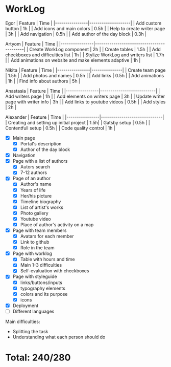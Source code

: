 # WorkLog

Egor
| Feature        |               Time |
|----------------|--------------------|
| Add custom  button | 1h             |
| Add icons and main colors | 0.5h    |
| Help to create writer page | 3h     |
| Add navigation | 0.5h               |
| Add author of the day block | 0.3h  |

Artyom
| Feature        |                                      Time |
|----------------|-------------------------------------------|
| Create WorkLog component | 2h                              |
| Create tables | 1.5h                                       |
| Add checkboxes and difficulties list | 1h                  |
| Stylize WorkLog and writers list | 1.7h                    |
| Add animations on website and make elements adaptive | 1h  |

Nikita
| Feature        |          Time |
|----------------|---------------|
| Create team page | 1.5h        |
| Add photos and names | 0.5h    |
| Add links | 0.5h               |
| Add animations | 1h            |
| Find info about authors | 5h   |

Anastasia
| Feature        |                      Time |
|----------------|---------------------------|
| Add writers page | 1h                      |
| Add elements on writers page | 3h          |
| Update writer page with writer info | 3h   |
| Add links to youtube videos | 0.5h         |
| Add styles | 2h                            |

Alexander
| Feature        |                         Time |
|----------------|------------------------------|
| Creating and setting up initial project | 1.5h|
| Gatsby setup | 0.5h                           |
| Contentfull setup | 0.5h                      |
| Code quality control | 1h                     |

- [x] Main page
  - [x] Portal's description
  - [x] Author of the day block
- [x] Navigation
- [x] Page with a list of authors
  - [x] Autors search
  - [x] 7-12 authors
- [x] Page of an author
  - [x] Author's name
  - [x] Years of life
  - [x] Her/his picture
  - [x] Timeline biography
  - [x] List of artist's works
  - [x] Photo gallery
  - [x] Youtube video
  - [x] Place of author's activity on a map
- [x] Page with team members
  - [x] Avatars for each member
  - [x] Link to github
  - [x] Role in the team
- [x] Page with worklog
  - [x] Table with hours and time
  - [x] Main 1-3 difficulties
  - [x] Self-evaluation with checkboxes
- [x] Page with styleguide
  - [x] links/buttons/inputs
  - [x] typography elements
  - [x] colors and its purpose
  - [x] icons
- [x] Deployment
- [ ] Different languages

Main difficulties:

  * Splitting the task
  * Understanding what each person should do

# Total: 240/280
